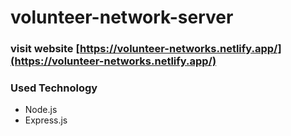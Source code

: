 # volunteer-network-server

### visit website [https://volunteer-networks.netlify.app/](https://volunteer-networks.netlify.app/)

### Used Technology

+ Node.js
+ Express.js
